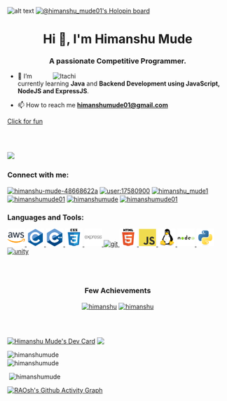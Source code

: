 ![alt text](https://res.cloudinary.com/practicaldev/image/fetch/s--YTgsVTF7--/c_imagga_scale,f_auto,fl_progressive,h_420,q_auto,w_1000/https://dev-to-uploads.s3.amazonaws.com/i/6vnsxy7g486k12yp4bhd.jpg)
[![@himanshu_mude01's Holopin board](https://holopin.me/himanshu_mude01)](https://holopin.io/@himanshu_mude01)
<h1 align="center">Hi 👋, I'm Himanshu Mude</h1>
<h3 align="center">A passionate Competitive Programmer.</h3>

<img align="right" alt="Itachi" width="400" src="https://www.icegif.com/wp-content/uploads/itachi-icegif.gif">

- 🌱 I’m currently learning **Java** and **Backend Development using JavaScript, NodeJS and ExpressJS**. 

- 📫 How to reach me **himanshumude01@gmail.com**

<a href="https://youtu.be/dQw4w9WgXcQ">Click for fun </a>

<br>
<br>

![](https://komarev.com/ghpvc/?username=HimanshuMude&style=plastic)

<h3 align="left">Connect with me:</h3>
<p align="left">
<a href="https://linkedin.com/in/himanshu-mude-48668622a" target="blank"><img align="center" src="https://raw.githubusercontent.com/rahuldkjain/github-profile-readme-generator/master/src/images/icons/Social/linked-in-alt.svg" alt="himanshu-mude-48668622a" height="30" width="40" /></a>
<a href="https://stackoverflow.com/users/user:17580900" target="blank"><img align="center" src="https://raw.githubusercontent.com/rahuldkjain/github-profile-readme-generator/master/src/images/icons/Social/stack-overflow.svg" alt="user:17580900" height="30" width="40" /></a>
<a href="https://www.codechef.com/users/himanshu_mude1" target="blank"><img align="center" src="https://cdn.jsdelivr.net/npm/simple-icons@3.1.0/icons/codechef.svg" alt="himanshu_mude1" height="30" width="40" /></a>
<a href="https://www.hackerrank.com/himanshumude01" target="blank"><img align="center" src="https://raw.githubusercontent.com/rahuldkjain/github-profile-readme-generator/master/src/images/icons/Social/hackerrank.svg" alt="himanshumude01" height="30" width="40" /></a>
<a href="https://codeforces.com/profile/himanshumude" target="blank"><img align="center" src="https://raw.githubusercontent.com/rahuldkjain/github-profile-readme-generator/master/src/images/icons/Social/codeforces.svg" alt="himanshumude" height="30" width="40" /></a>
<a href="https://www.leetcode.com/himanshumude01" target="blank"><img align="center" src="https://raw.githubusercontent.com/rahuldkjain/github-profile-readme-generator/master/src/images/icons/Social/leet-code.svg" alt="himanshumude01" height="30" width="40" /></a>
</p>



<h3 align="left">Languages and Tools:</h3>
<p align="left"> <a href="https://aws.amazon.com" target="_blank" rel="noreferrer"> <img src="https://raw.githubusercontent.com/devicons/devicon/master/icons/amazonwebservices/amazonwebservices-original-wordmark.svg" alt="aws" width="40" height="40"/> </a> <a href="https://www.cprogramming.com/" target="_blank" rel="noreferrer"> <img src="https://raw.githubusercontent.com/devicons/devicon/master/icons/c/c-original.svg" alt="c" width="40" height="40"/> </a> <a href="https://www.w3schools.com/cpp/" target="_blank" rel="noreferrer"> <img src="https://raw.githubusercontent.com/devicons/devicon/master/icons/cplusplus/cplusplus-original.svg" alt="cplusplus" width="40" height="40"/> </a> <a href="https://www.w3schools.com/css/" target="_blank" rel="noreferrer"> <img src="https://raw.githubusercontent.com/devicons/devicon/master/icons/css3/css3-original-wordmark.svg" alt="css3" width="40" height="40"/> </a> <a href="https://expressjs.com" target="_blank" rel="noreferrer"> <img src="https://raw.githubusercontent.com/devicons/devicon/master/icons/express/express-original-wordmark.svg" alt="express" width="40" height="40"/> </a> <a href="https://git-scm.com/" target="_blank" rel="noreferrer"> <img src="https://www.vectorlogo.zone/logos/git-scm/git-scm-icon.svg" alt="git" width="40" height="40"/> </a> <a href="https://www.w3.org/html/" target="_blank" rel="noreferrer"> <img src="https://raw.githubusercontent.com/devicons/devicon/master/icons/html5/html5-original-wordmark.svg" alt="html5" width="40" height="40"/> </a> <a href="https://developer.mozilla.org/en-US/docs/Web/JavaScript" target="_blank" rel="noreferrer"> <img src="https://raw.githubusercontent.com/devicons/devicon/master/icons/javascript/javascript-original.svg" alt="javascript" width="40" height="40"/> </a> <a href="https://www.linux.org/" target="_blank" rel="noreferrer"> <img src="https://raw.githubusercontent.com/devicons/devicon/master/icons/linux/linux-original.svg" alt="linux" width="40" height="40"/> </a> <a href="https://nodejs.org" target="_blank" rel="noreferrer"> <img src="https://raw.githubusercontent.com/devicons/devicon/master/icons/nodejs/nodejs-original-wordmark.svg" alt="nodejs" width="40" height="40"/> </a> <a href="https://www.python.org" target="_blank" rel="noreferrer"> <img src="https://raw.githubusercontent.com/devicons/devicon/master/icons/python/python-original.svg" alt="python" width="40" height="40"/> </a> <a href="https://unity.com/" target="_blank" rel="noreferrer"> <img src="https://www.vectorlogo.zone/logos/unity3d/unity3d-icon.svg" alt="unity" width="40" height="40"/> </a> </p>
<!-- https://leetcard.jacoblin.cool/himanshumude01?theme=dark&font=Nunito&ext=heatmap -->

<br>
<br>
<!-- Badges  -->
<h3 align="center">Few Achievements</h3>
<p align="center">
<!-- 100 Days Batch 2022 -->
<a href=https://leetcode.com/himanshumude01/" target="_blank"><img align="center" src="https://leetcode.com/static/images/badges/2022/gif/2022-annual-100.gif" alt="himanshu" height="100" width="100" /></a>
<!-- Data Structure I Badge -->
<a href="https://leetcode.com/himanshumude01/" target="_blank"><img align="center" src="https://leetcode.com/static/images/badges/2022/gif/2022-12.gif" alt="himanshu" height="100" width="100" /></a>
</p>
<br>
<br>


<p float="left">
  <a href="https://app.daily.dev/h1mu"><img src="https://api.daily.dev/devcards/6e3422f4b1a445e49cf9f4c459ab149c.png?r=634" width="400" alt="Himanshu Mude's Dev Card"/></a>
<img  align=top flex-grow=1 src="https://leetcard.jacoblin.cool/himanshumude01?theme=dark&font=Nunito&ext=heatmap" />
  
   
</p>

<p> 
<img align="left" src="https://github-readme-stats.vercel.app/api/top-langs?username=himanshumude&show_icons=true&theme=radical&locale=en&layout=compact" alt="himanshumude"  width=400px/>
  <img align="center" src="https://github-readme-streak-stats.herokuapp.com/?user=himanshumude&theme=radical" alt="himanshumude" />
</p>

<p>&nbsp;<img align="centre" src="https://github-readme-stats.vercel.app/api?username=himanshumude&show_icons=true&theme=radical&locale=en" alt="himanshumude" flex-grow=1 width= 400px /></p>

[![RAOsh's Github Activity Graph](https://github-readme-activity-graph.cyclic.app/graph?username=HimanshuMude&bg_color=0d1117&color=ff10f0&line=ff00ae&point=ffffff&area=true&hide_border=true)](https://github.com/ashutosh00710/github-readme-activity-graph)
